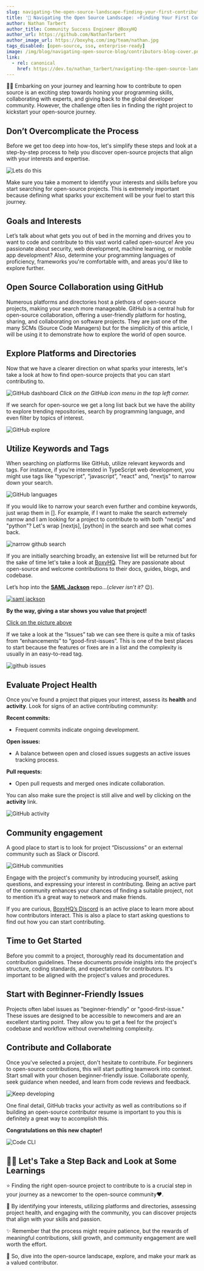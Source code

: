 ```yaml
---
slug: navigating-the-open-source-landscape-finding-your-first-contribution
title: '🧭 Navigating the Open Source Landscape: ⭐Finding Your First Contribution'
author: Nathan Tarbert
author_title: Community Success Engineer @BoxyHQ
author_url: https://github.com/NathanTarbert
author_image_url: https://boxyhq.com/img/team/nathan.jpg
tags_disabled: [open-source, sso, enterprise-ready]
image: /img/blog/navigating-open-source-blog/contributors-blog-cover.png
link:
  - rel: canonical
    href: https://dev.to/nathan_tarbert/navigating-the-open-source-landscape-finding-your-first-contribution-3fap
---
```


🕵️‍♂️ Embarking on your journey and learning how to contribute to open source is an exciting step towards honing your programming skills, collaborating with experts, and giving back to the global developer community. However, the challenge often lies in finding the right project to kickstart your open-source journey.

## Don’t Overcomplicate the Process

Before we get too deep into how-tos, let's simplify these steps and look at a step-by-step process to help you discover open-source projects that align with your interests and expertise.

![Lets do this](/img/blog/navigating-open-source-blog/lets-do-this.gif)

Make sure you take a moment to identify your interests and skills before you start searching for open-source projects. This is extremely important because defining what sparks your excitement will be your fuel to start this journey.

## Goals and Interests

Let’s talk about what gets you out of bed in the morning and drives you to want to code and contribute to this vast world called open-source! Are you passionate about security, web development, machine learning, or mobile app development? Also, determine your programming languages of proficiency, frameworks you're comfortable with, and areas you'd like to explore further.

## Open Source Collaboration using GitHub

Numerous platforms and directories host a plethora of open-source projects, making your search more manageable. GitHub is a central hub for open-source collaboration, offering a user-friendly platform for hosting, sharing, and collaborating on software projects. They are just one of the many SCMs (Source Code Managers) but for the simplicity of this article, I will be using it to demonstrate how to explore the world of open source.

## Explore Platforms and Directories

Now that we have a clearer direction on what sparks your interests, let's take a look at how to find open-source projects that you can start contributing to.

![GitHub dashboard](/img/blog/navigating-open-source-blog/git-dashboard.png)
_Click on the GitHub icon menu in the top left corner._

If we search for open-source we get a long list back but we have the ability to explore trending repositories, search by programming language, and even filter by topics of interest.

![GitHub explore](/img/blog/navigating-open-source-blog/git-explore.png)

## Utilize Keywords and Tags

When searching on platforms like GitHub, utilize relevant keywords and tags. For instance, if you're interested in TypeScript web development, you might use tags like "typescript", “javascript”, "react" and, "nextjs" to narrow down your search.

![GitHub languages](/img/blog/navigating-open-source-blog/git-languages.png)

If you would like to narrow your search even further and combine keywords, just wrap them in []. For example, if I want to make the search extremely narrow and I am looking for a project to contribute to with both "nextjs" and "python"?
Let's wrap [nextjs], [python] in the search and see what comes back.

![narrow github search](/img/blog/navigating-open-source-blog/github-search.png)

If you are initially searching broadly, an extensive list will be returned but for the sake of time let's take a look at [BoxyHQ](https://boxyhq.com/enterprise-sso). They are passionate about open-source and welcome contributions to their docs, guides, blogs, and codebase.

Let’s hop into the **[SAML Jackson](https://github.com/boxyhq/jackson)** repo...(_clever isn’t it?_ 😉).

[![saml jackson](/img/blog/navigating-open-source-blog/saml-jackson.gif)](https://github.com/boxyhq/jackson)

**By the way, giving a star shows you value that project!**

[Click on the picture above](https://github.com/boxyhq/jackson)

If we take a look at the “Issues” tab we can see there is quite a mix of tasks from “enhancements” to “good-first-issues”. This is one of the best places to start because the features or fixes are in a list and the complexity is usually in an easy-to-read tag.

![github issues](/img/blog/navigating-open-source-blog/good-first-issue.png)

## Evaluate Project Health

Once you've found a project that piques your interest, assess its **health** and **activity**. Look for signs of an active contributing community:

**Recent commits:**

- Frequent commits indicate ongoing development.

**Open issues:**

- A balance between open and closed issues suggests an active issues tracking process.

**Pull requests:**

- Open pull requests and merged ones indicate collaboration.

You can also make sure the project is still alive and well by clicking on the **activity** link.

![GitHub activity](/img/blog/navigating-open-source-blog/github-activity-link.png)

## Community engagement

A good place to start is to look for project “Discussions” or an external community such as Slack or Discord.

![GitHub communities](/img/blog/navigating-open-source-blog/git-community.png)

Engage with the project's community by introducing yourself, asking questions, and expressing your interest in contributing. Being an active part of the community enhances your chances of finding a suitable project, not to mention it’s a great way to network and make friends.

If you are curious, [BoxyHQ’s Discord](https://discord.boxyhq.com) is an active place to learn more about how contributors interact. This is also a place to start asking questions to find out how you can start contributing.

## Time to Get Started

Before you commit to a project, thoroughly read its documentation and contribution guidelines. These documents provide insights into the project's structure, coding standards, and expectations for contributors. It's important to be aligned with the project's values and procedures.

## Start with Beginner-Friendly Issues

Projects often label issues as "beginner-friendly" or "good-first-issue." These issues are designed to be accessible to newcomers and are an excellent starting point. They allow you to get a feel for the project's codebase and workflow without overwhelming complexity.

## Contribute and Collaborate

Once you've selected a project, don't hesitate to contribute. For beginners to open-source contributions, this will start putting teamwork into context. Start small with your chosen beginner-friendly issue. Collaborate openly, seek guidance when needed, and learn from code reviews and feedback.

![Keep developing](/img/blog/navigating-open-source-blog/keep-developing.gif)

One final detail, GitHub tracks your activity as well as contributions so if building an open-source contributor resume is important to you this is definitely a great way to accomplish this.

**Congratulations on this new chapter!**

![Code CLI](/img/blog/navigating-open-source-blog/cli.gif)

## 👩‍🏫 Let's Take a Step Back and Look at Some Learnings

⭐ Finding the right open-source project to contribute to is a crucial step in your journey as a newcomer to the open-source community❤️.

💖 By identifying your interests, utilizing platforms and directories, assessing project health, and engaging with the community, you can discover projects that align with your skills and passion.

✨ Remember that the process might require patience, but the rewards of meaningful contributions, skill growth, and community engagement are well worth the effort.

🚀 So, dive into the open-source landscape, explore, and make your mark as a valued contributor.
